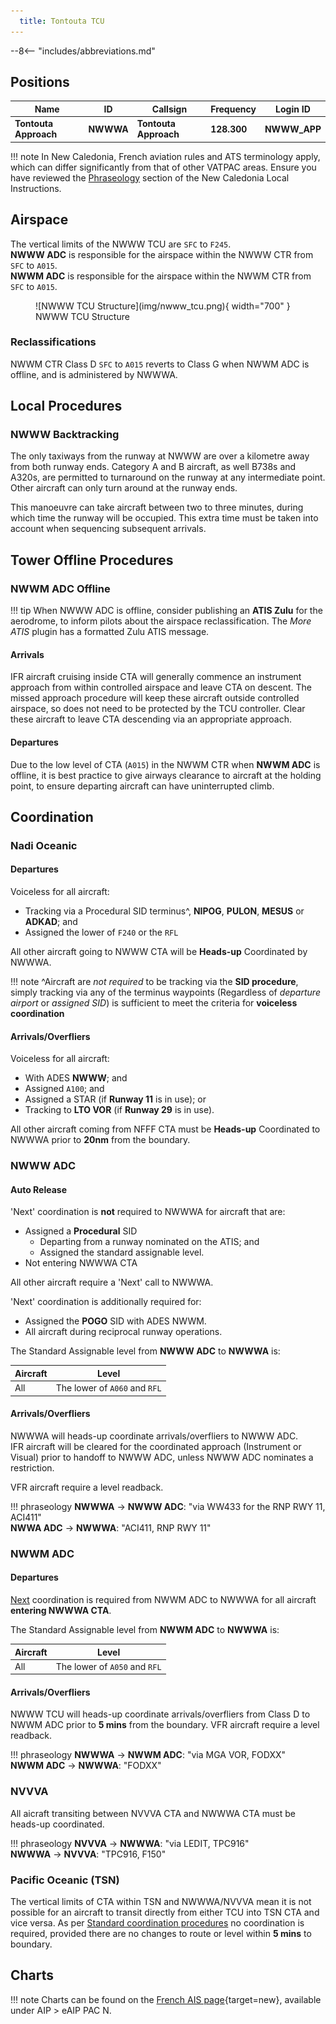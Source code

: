 ```yaml
---
  title: Tontouta TCU
---
```


--8<-- "includes/abbreviations.md"

## Positions

| Name | ID  | Callsign | Frequency | Login ID |
| ---- | ----| -------- | --------- | -------- |
| **Tontouta Approach** | **NWWWA** | **Tontouta Approach**  | **128.300** | **NWWW_APP** |

!!! note
	In New Caledonia, French aviation rules and ATS terminology apply, which can differ significantly from that of other VATPAC areas. Ensure you have reviewed the [Phraseology](../#phraseology) section of the New Caledonia Local Instructions.

## Airspace
The vertical limits of the NWWW TCU are `SFC` to `F245`.  
**NWWW ADC** is responsible for the airspace within the NWWW CTR from `SFC` to `A015`.  
**NWWM ADC** is responsible for the airspace within the NWWM CTR from `SFC` to `A015`.
 
<figure markdown>
![NWWW TCU Structure](img/nwww_tcu.png){ width="700" }
  <figcaption>NWWW TCU Structure</figcaption>
</figure>

### Reclassifications
NWWM CTR Class D `SFC` to `A015` reverts to Class G when NWWM ADC is offline, and is administered by NWWWA.

<!--### Airspace Division
## Separation--->
## Local Procedures
### NWWW Backtracking
The only taxiways from the runway at NWWW are over a kilometre away from both runway ends. Category A and B aircraft, as well B738s and A320s, are permitted to turnaround on the runway at any intermediate point. Other aircraft can only turn around at the runway ends.

This manoeuvre can take aircraft between two to three minutes, during which time the runway will be occupied. This extra time must be taken into account when sequencing subsequent arrivals.
<!---## Departure/Arrival Procedures --->

## Tower Offline Procedures 
### NWWM ADC Offline
!!! tip
    When NWWW ADC is offline, consider publishing an **ATIS Zulu** for the aerodrome, to inform pilots about the airspace reclassification. The *More ATIS* plugin has a formatted Zulu ATIS message.
	
#### Arrivals
IFR aircraft cruising inside CTA will generally commence an instrument approach from within controlled airspace and leave CTA on descent. The missed approach procedure will keep these aircraft outside controlled airspace, so does not need to be protected by the TCU controller. Clear these aircraft to leave CTA descending via an appropriate approach.

#### Departures
Due to the low level of CTA (`A015`) in the NWWM CTR when **NWWM ADC** is offline, it is best practice to give airways clearance to aircraft at the holding point, to ensure departing aircraft can have uninterrupted climb.

<!--
## Runway Modes
## Helicopter Operations
## Flow -->

## Coordination
### Nadi Oceanic
#### Departures
Voiceless for all aircraft:

- Tracking via a Procedural SID terminus^, **NIPOG**, **PULON**, **MESUS** or **ADKAD**; and
- Assigned the lower of `F240` or the `RFL`

All other aircraft going to NWWW CTA will be **Heads-up** Coordinated by NWWWA.

!!! note
    ^Aircraft are *not required* to be tracking via the **SID procedure**, simply tracking via any of the terminus waypoints (Regardless of *departure airport* or *assigned SID*) is sufficient to meet the criteria for **voiceless coordination**

#### Arrivals/Overfliers
Voiceless for all aircraft:

- With ADES **NWWW**; and
- Assigned `A100`; and
- Assigned a STAR (if **Runway 11** is in use); or
- Tracking to **LTO VOR** (if **Runway 29** is in use).

All other aircraft coming from NFFF CTA must be **Heads-up** Coordinated to NWWWA prior to **20nm** from the boundary.

### NWWW ADC
#### Auto Release
'Next' coordination is **not** required to NWWWA for aircraft that are:

- Assigned a **Procedural** SID
    - Departing from a runway nominated on the ATIS; and  
    - Assigned the standard assignable level.
- Not entering NWWWA CTA

All other aircraft require a 'Next' call to NWWWA.

'Next' coordination is additionally required for:

- Assigned the **POGO** SID with ADES NWWM.
- All aircraft during reciprocal runway operations.

The Standard Assignable level from **NWWW ADC** to **NWWWA** is:

| Aircraft | Level |
| -------- | ----- |
| All | The lower of `A060` and `RFL` |

#### Arrivals/Overfliers
NWWWA will heads-up coordinate arrivals/overfliers to NWWW ADC.  
IFR aircraft will be cleared for the coordinated approach (Instrument or Visual) prior to handoff to NWWW ADC, unless NWWW ADC nominates a restriction.

VFR aircraft require a level readback.

!!! phraseology
    <span class="hotline">**NWWWA** -> **NWWW ADC**</span>: "via WW433 for the RNP RWY 11, ACI411"  
    <span class="hotline">**NWWA ADC** -> **NWWWA**</span>: "ACI411, RNP RWY 11" 

### NWWM ADC
#### Departures
[Next](../../controller-skills/coordination.md#next) coordination is required from NWWM ADC to NWWWA for all aircraft **entering NWWWA CTA**.

The Standard Assignable level from **NWWM ADC** to **NWWWA** is:

| Aircraft | Level |
| -------- | ----- |
| All | The lower of `A050` and `RFL` |

#### Arrivals/Overfliers
NWWW TCU will heads-up coordinate arrivals/overfliers from Class D to NWWM ADC prior to **5 mins** from the boundary.
VFR aircraft require a level readback.  

!!! phraseology
    <span class="hotline">**NWWWA** -> **NWWM ADC**</span>: "via MGA VOR, FODXX"  
    <span class="hotline">**NWWM ADC** -> **NWWWA**</span>: "FODXX"

### NVVVA
All aicraft transiting between NVVVA CTA and NWWWA CTA must be heads-up coordinated.

!!! phraseology
    <span class="hotline">**NVVVA** -> **NWWWA**</span>: "via LEDIT, TPC916"  
    <span class="hotline">**NWWWA** -> **NVVVA**</span>: "TPC916, F150"

### Pacific Oceanic (TSN)
The vertical limits of CTA within TSN and NWWWA/NVVVA mean it is not possible for an aircraft to transit directly from either TCU into TSN CTA and vice versa. As per [Standard coordination procedures](../../../controller-skills/coordination/#octa-coordination) no coordination is required, provided there are no changes to route or level within **5 mins** to boundary.

## Charts
!!! note
    Charts can be found on the [French AIS page](https://www.sia.aviation-civile.gouv.fr/){target=new}, available under AIP > eAIP PAC N.




